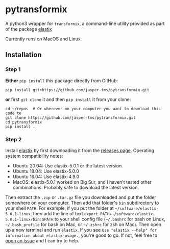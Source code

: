 # pytransformix

A python3 wrapper for `transformix`, a command-line utility provided as part of the package [elastix](https://elastix.lumc.nl/index.php)

Currently runs on MacOS and Linux.


## Installation
### Step 1
**Either** `pip install` this package directly from GitHub:
 
    
    pip install git+https://github.com/jasper-tms/pytransformix.git

**or** first `git clone` it and then `pip install` it from your clone:

    cd ~/repos  # Or wherever on your computer you want to download this code to
    git clone https://github.com/jasper-tms/pytransformix.git
    cd pytransformix
    pip install .

### Step 2
Install [elastix](https://elastix.lumc.nl/download.php) by first downloading it from the [releases page](https://github.com/SuperElastix/elastix/releases). Operating system compatibility notes:
- Ubuntu 20.04: Use elastix-5.0.1 or the latest version.
- Ubuntu 18.04: Use elastix-5.0.0
- Ubuntu 16.04: Use elastix-4.9.0
- MacOS: elastix-5.0.1 worked on Big Sur, and I haven't tested other combinations. Probably safe to download the latest version.

Then extract the `.zip` or `.tar.gz` file you downloaded and put the folder somewhere on your computer. Then add that folder's `bin` subdirectory to your shell `PATH`. For example, if you put the folder at `~/software/elastix-5.0.1-linux`, then add the line of text `export PATH=~/software/elastix-5.0.1-linux/bin:$PATH` to your shell config file (`~/.bashrc` for bash on Linux, `~/.bash_profile` for bash on Mac, or `~/.zshrc` for zsh on Mac). Then open up a new terminal and run `elastix`. If you see `Use "elastix --help" for information about elastix-usage.`, you're good to go. If not, feel free to [open an issue](https://github.com/jasper-tms/pytransformix/issues) and I can try to help.
